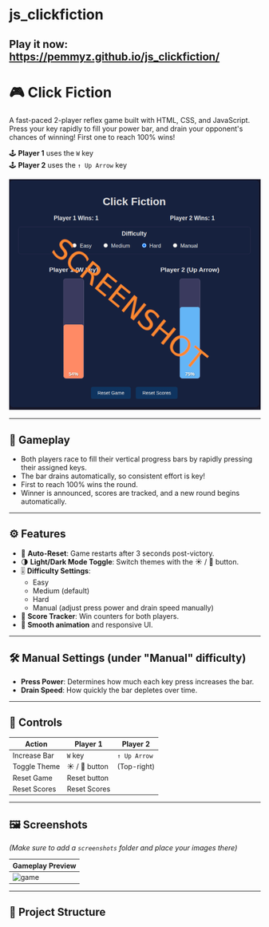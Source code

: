 # js_clickfiction


## Play it now: https://pemmyz.github.io/js_clickfiction/


# 🎮 Click Fiction

A fast-paced 2-player reflex game built with HTML, CSS, and JavaScript. Press your key rapidly to fill your power bar, and drain your opponent's chances of winning! First one to reach 100% wins!

🕹️ **Player 1** uses the `W` key  
🕹️ **Player 2** uses the `↑ Up Arrow` key  

![screenshot](screenshots/game_1.png)

---

## 🧠 Gameplay

- Both players race to fill their vertical progress bars by rapidly pressing their assigned keys.
- The bar drains automatically, so consistent effort is key!
- First to reach 100% wins the round.
- Winner is announced, scores are tracked, and a new round begins automatically.

---

## ⚙️ Features

- 🔄 **Auto-Reset**: Game restarts after 3 seconds post-victory.
- 🌗 **Light/Dark Mode Toggle**: Switch themes with the ☀️ / 🌙 button.
- 🎚️ **Difficulty Settings**:
  - Easy
  - Medium (default)
  - Hard
  - Manual (adjust press power and drain speed manually)
- 🔢 **Score Tracker**: Win counters for both players.
- 🧪 **Smooth animation** and responsive UI.

---

## 🛠️ Manual Settings (under "Manual" difficulty)

- **Press Power**: Determines how much each key press increases the bar.
- **Drain Speed**: How quickly the bar depletes over time.

---

## 🧾 Controls

| Action            | Player 1       | Player 2     |
|------------------|----------------|--------------|
| Increase Bar     | `W` key        | `↑ Up Arrow` |
| Toggle Theme     | ☀️ / 🌙 button  | (Top-right)  |
| Reset Game       | Reset button   |              |
| Reset Scores     | Reset Scores   |              |

---

## 🖼️ Screenshots

*(Make sure to add a `screenshots` folder and place your images there)*

| Gameplay Preview |
|------------------|
| ![game](screenshots/game_preview.png) |

---

## 📁 Project Structure

